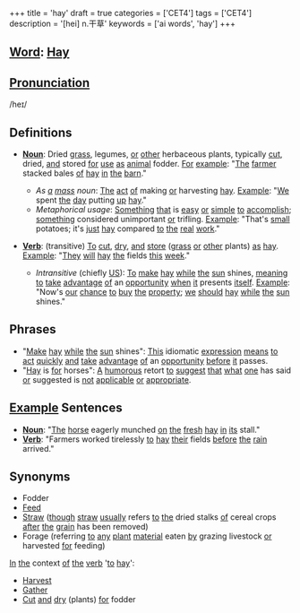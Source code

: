 +++
title = 'hay'
draft = true
categories = ['CET4']
tags = ['CET4']
description = '[hei] n.干草'
keywords = ['ai words', 'hay']
+++

## [Word](/post/word/): [Hay](/post/hay/)

## [Pronunciation](/post/pronunciation/)
/heɪ/

## Definitions
- **[Noun](/post/noun/)**: Dried [grass](/post/grass/), legumes, [or](/post/or/) [other](/post/other/) herbaceous plants, typically [cut](/post/cut/), dried, [and](/post/and/) stored [for](/post/for/) [use](/post/use/) [as](/post/as/) [animal](/post/animal/) fodder. [For](/post/for/) [example](/post/example/): "[The](/post/the/) [farmer](/post/farmer/) stacked bales [of](/post/of/) [hay](/post/hay/) [in](/post/in/) [the](/post/the/) [barn](/post/barn/)."
  - _As [a](/post/a/) [mass](/post/mass/) noun_: [The](/post/the/) [act](/post/act/) [of](/post/of/) making [or](/post/or/) harvesting [hay](/post/hay/). [Example](/post/example/): "[We](/post/we/) spent [the](/post/the/) [day](/post/day/) putting [up](/post/up/) [hay](/post/hay/)."
  - _Metaphorical usage_: [Something](/post/something/) [that](/post/that/) is [easy](/post/easy/) [or](/post/or/) [simple](/post/simple/) [to](/post/to/) [accomplish](/post/accomplish/); [something](/post/something/) considered unimportant [or](/post/or/) trifling. [Example](/post/example/): "That's [small](/post/small/) potatoes; it's [just](/post/just/) [hay](/post/hay/) compared [to](/post/to/) [the](/post/the/) [real](/post/real/) [work](/post/work/)."

- **[Verb](/post/verb/)**: (transitive) [To](/post/to/) [cut](/post/cut/), [dry](/post/dry/), [and](/post/and/) [store](/post/store/) ([grass](/post/grass/) [or](/post/or/) [other](/post/other/) plants) [as](/post/as/) [hay](/post/hay/). [Example](/post/example/): "[They](/post/they/) [will](/post/will/) [hay](/post/hay/) [the](/post/the/) fields [this](/post/this/) [week](/post/week/)."
  - _Intransitive_ (chiefly [US](/post/us/)): [To](/post/to/) [make](/post/make/) [hay](/post/hay/) [while](/post/while/) [the](/post/the/) [sun](/post/sun/) shines, [meaning](/post/meaning/) [to](/post/to/) [take](/post/take/) [advantage](/post/advantage/) [of](/post/of/) an [opportunity](/post/opportunity/) [when](/post/when/) [it](/post/it/) presents [itself](/post/itself/). [Example](/post/example/): "Now's [our](/post/our/) [chance](/post/chance/) [to](/post/to/) [buy](/post/buy/) [the](/post/the/) [property](/post/property/); [we](/post/we/) [should](/post/should/) [hay](/post/hay/) [while](/post/while/) [the](/post/the/) [sun](/post/sun/) shines."

## Phrases
- "[Make](/post/make/) [hay](/post/hay/) [while](/post/while/) [the](/post/the/) [sun](/post/sun/) shines": [This](/post/this/) idiomatic [expression](/post/expression/) [means](/post/means/) [to](/post/to/) [act](/post/act/) [quickly](/post/quickly/) [and](/post/and/) [take](/post/take/) [advantage](/post/advantage/) [of](/post/of/) an [opportunity](/post/opportunity/) [before](/post/before/) [it](/post/it/) passes.
- "[Hay](/post/hay/) is [for](/post/for/) horses": [A](/post/a/) [humorous](/post/humorous/) retort [to](/post/to/) [suggest](/post/suggest/) [that](/post/that/) [what](/post/what/) [one](/post/one/) has said [or](/post/or/) suggested is [not](/post/not/) [applicable](/post/applicable/) [or](/post/or/) [appropriate](/post/appropriate/).

## [Example](/post/example/) Sentences
- **[Noun](/post/noun/)**: "[The](/post/the/) [horse](/post/horse/) eagerly munched [on](/post/on/) [the](/post/the/) [fresh](/post/fresh/) [hay](/post/hay/) [in](/post/in/) [its](/post/its/) stall."
- **[Verb](/post/verb/)**: "Farmers worked tirelessly [to](/post/to/) [hay](/post/hay/) [their](/post/their/) fields [before](/post/before/) [the](/post/the/) [rain](/post/rain/) arrived."

## Synonyms
- Fodder
- [Feed](/post/feed/)
- [Straw](/post/straw/) ([though](/post/though/) [straw](/post/straw/) [usually](/post/usually/) refers [to](/post/to/) [the](/post/the/) dried stalks [of](/post/of/) cereal crops [after](/post/after/) [the](/post/the/) [grain](/post/grain/) has been removed)
- Forage (referring [to](/post/to/) [any](/post/any/) [plant](/post/plant/) [material](/post/material/) eaten [by](/post/by/) grazing livestock [or](/post/or/) harvested [for](/post/for/) feeding)

[In](/post/in/) [the](/post/the/) context [of](/post/of/) [the](/post/the/) [verb](/post/verb/) '[to](/post/to/) [hay](/post/hay/)':
- [Harvest](/post/harvest/)
- [Gather](/post/gather/)
- [Cut](/post/cut/) [and](/post/and/) [dry](/post/dry/) (plants) [for](/post/for/) fodder
